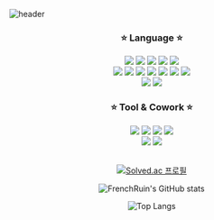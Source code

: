 

![header](https://capsule-render.vercel.app/api?type=transparent&fontColor=703ee5&text=Lee+Jae+Chan&height=150&fontSize=60&desc=Developer&descAlignY=75&descAlign=60)

<div align="center">


### :star: Language :star: 

<img src="https://img.shields.io/badge/Java-2C2255?style=flat&logo=eclipseide&logoColor=white"/> 
<img src="https://img.shields.io/badge/Spring-6DB33F?style=flat&logo=Spring&logoColor=white"/> 
<img src="https://img.shields.io/badge/Dart-0175C2?style=flat&logo=Dart&logoColor=white"/>
<img src="https://img.shields.io/badge/Flutter-02569B?style=flat&logo=Flutter&logoColor=white"/>
<img src="https://img.shields.io/badge/C-A8B9CC?style=flat&logo=C&logoColor=white"/> 
<br>
<img src="https://img.shields.io/badge/HTML5-E34F26?style=flat&logo=HTML5&logoColor=white"/> 
<img src="https://img.shields.io/badge/CSS3-1572B6?style=flat&logo=CSS3&logoColor=white"/> 
<img src="https://img.shields.io/badge/JS-F7DF1E?style=flat&logo=JavaScript&logoColor=black"/> 
<img src="https://img.shields.io/badge/JQUERY-0769AD?style=flat&logo=jQuery&logoColor=whithe"/> 
<img src="https://img.shields.io/badge/Vue-4FC08D?style=flat-square&logo=Vue.js&logoColor=white"/> 
<img src="https://img.shields.io/badge/SCSS-CC6699?style=flat&logo=Sass&logoColor=white"/> 
<img src="https://img.shields.io/badge/MARKDOWN-000000?style=flat&logo=Markdown&logoColor=white"/>
<br>
<img src="https://img.shields.io/badge/Oracle SQL-F80000?style=flat&logo=oracle&logoColor=white"/>
<img src="https://img.shields.io/badge/MySQL-4479A1?style=flat&logo=MySQL&logoColor=white"/>

### :star: Tool & Cowork :star:
<img src="https://img.shields.io/badge/Intelli J-000000?style=flat&logo=IntelliJ IDEA&logoColor=white"/>
<img src="https://img.shields.io/badge/VSCODE-007ACC?style=flat&logo=Visual Studio Code&logoColor=white"/> 
<img src="https://img.shields.io/badge/CLion-000000?style=flat&logo=CLion&logoColor=white"/>
<img src="https://img.shields.io/badge/AndroidStudio-3DDC84?style=flat&logo=AndroidStudio&logoColor=white"/>
<br>
<img src="https://img.shields.io/badge/Slack-4A154B?style=flat&logo=Slack&logoColor=white"/>
<img src="https://img.shields.io/badge/Docker-2496ED?style=flat&logo=Docker&logoColor=white"/>
<br>
<br>

[![Solved.ac
프로필](http://mazassumnida.wtf/api/v2/generate_badge?boj=toxic023)](https://solved.ac/toxic023)

![FrenchRuin's GitHub stats](https://github-readme-stats.vercel.app/api?username=FrenchRuin&show_icons=true&theme=apprentice)

![Top Langs](https://github-readme-stats.vercel.app/api/top-langs/?username=FrenchRuin&hide_progress=true)
</div>









